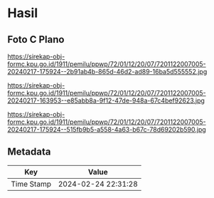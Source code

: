 # Hasil

## Foto C Plano

https://sirekap-obj-formc.kpu.go.id/1911/pemilu/ppwp/72/01/12/20/07/7201122007005-20240217-175924--2b91ab4b-865d-46d2-ad89-16ba5d555552.jpg

https://sirekap-obj-formc.kpu.go.id/1911/pemilu/ppwp/72/01/12/20/07/7201122007005-20240217-163953--e85abb8a-9f12-47de-948a-67c4bef92623.jpg

https://sirekap-obj-formc.kpu.go.id/1911/pemilu/ppwp/72/01/12/20/07/7201122007005-20240217-175924--515fb9b5-a558-4a63-b67c-78d69202b590.jpg


## Metadata

| Key        | Value               |
| ---------- | ------------------- |
| Time Stamp | 2024-02-24 22:31:28 |



